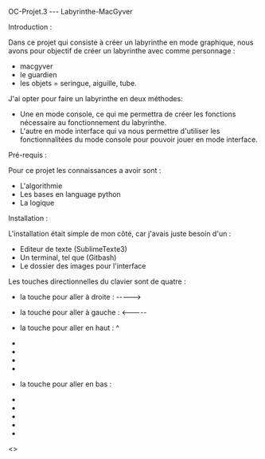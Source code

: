 OC-Projet.3 --- Labyrinthe-MacGyver

Introduction :

Dans ce projet qui consiste à créer un labyrinthe en mode graphique, nous avons pour objectif de créer un labyrinthe avec comme personnage :
- macgyver
- le guardien
- les objets = seringue, aiguille, tube.

J'ai opter pour faire un labyrinthe en deux méthodes:

- Une en mode console, ce qui me permettra de créer les fonctions nécessaire au fonctionnement du labyrinthe.
- L'autre en mode interface qui va nous permettre d'utiliser les fonctionnalitées du mode console pour pouvoir jouer en mode interface.

Pré-requis :

Pour ce projet les connaissances a avoir sont :

- L'algorithmie
- Les bases en language python
- La logique

Installation :

L'installation était simple de mon côté, car j'avais juste besoin d'un :

- Editeur de texte (SublimeTexte3)
- Un terminal, tel que (Gitbash)
- Le dossier des images pour l'interface

Les touches directionnelles du clavier sont de quatre :

- la touche pour aller à droite :
----->



- la touche pour aller à gauche :
<-----



- la touche pour aller en haut :
^
*
*
*
*
- la touche pour aller en bas :

*
*
*
*
*
<>